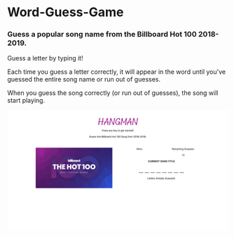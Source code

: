 # Word-Guess-Game

### Guess a popular song name from the Billboard Hot 100 2018-2019.

Guess a letter by typing it!

Each time you guess a letter correctly, it will appear in the word until you've guessed the entire song name or run out of guesses.

When you guess the song correctly (or run out of guesses), the song will start playing.

![Game Screenshot](assets/images/game-screenshot.png)